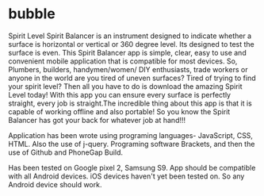 # bubble
Spirit Level 
Spirit Balancer is an instrument designed to indicate whether a surface is horizontal or vertical or 360 degree level. Its designed to test the surface is even. This Spirit Balancer app is simple, clear, easy to use and convenient mobile application that is compatible for most devices.  So, Plumbers, builders, handymen/women/ DIY enthusiasts, trade workers or anyone in the world are you tired of uneven surfaces? Tired of trying to find your spirit level? Then all you have to do is download the amazing Spirit Level today! With this app you can ensure every surface is perfectly straight, every job is straight.The incredible thing about this app is that it is capable of working offline and also portable! So you know the Spirit Balancer has got your back for whatever job at hand!!!

Application has been wrote using programing languages- JavaScript, CSS, HTML. Also the use of j-query. Programing software Brackets, and then the use of Github and PhoneGap Build.

Has been tested on Google pixel 2, Samsung S9. App should be compatible with all Android devices. iOS devices haven't yet been tested on. So any Android device should work.

